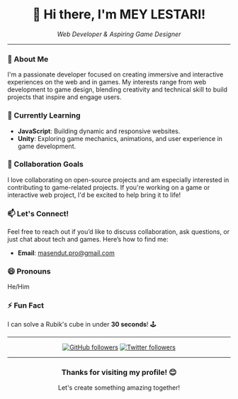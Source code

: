 <h1 align="center">👋 Hi there, I'm MEY LESTARI!</h1>
<p align="center">
  <em>Web Developer & Aspiring Game Designer</em>
</p>

---

### 👀 About Me
I'm a passionate developer focused on creating immersive and interactive experiences on the web and in games. My interests range from web development to game design, blending creativity and technical skill to build projects that inspire and engage users.

### 🌱 Currently Learning
- **JavaScript**: Building dynamic and responsive websites.
- **Unity**: Exploring game mechanics, animations, and user experience in game development.

### 💞️ Collaboration Goals
I love collaborating on open-source projects and am especially interested in contributing to game-related projects. If you're working on a game or interactive web project, I'd be excited to help bring it to life!

### 📫 Let's Connect!
Feel free to reach out if you’d like to discuss collaboration, ask questions, or just chat about tech and games. Here’s how to find me:
- **Email**: [masendut.pro@gmail.com](mailto:masendut.pro@gmail.com)

### 😄 Pronouns
He/Him

### ⚡ Fun Fact
I can solve a Rubik's cube in under **30 seconds**! 🕹️

---

<p align="center">
  <a href="https://github.com/MasEndut"><img src="https://img.shields.io/github/followers/MasEndut?label=Follow%20me&style=social" alt="GitHub followers"></a>
  <a href="https://twitter.com/masendut"><img src="https://img.shields.io/twitter/follow/masendut?label=Follow%20on%20Twitter&style=social" alt="Twitter followers"></a>
</p>

---

<h3 align="center">Thanks for visiting my profile! 😊</h3>
<p align="center">Let's create something amazing together!</p>

